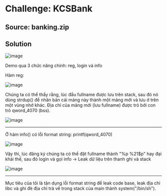 # Challenge: KCSBank
## Source: banking.zip
## Solution

![image](https://github.com/sangnguyenthien/CTF/assets/89742084/0ed6d19d-2e29-49f8-b9f6-5e35e90acab5)

Demo qua 3 chức năng chính: reg, login và info

Hàm reg:

![image](https://github.com/sangnguyenthien/CTF/assets/89742084/cf338d9c-35ca-4464-97b9-f337ba45a946)

Chúng ta có thể thấy rằng, lúc đầu fullname được lưu trên stack, sau đó nó dùng strdup() để nhân bản cái mảng này thành một mảng mới và lưu ở trên một vùng nhớ khác. Địa chỉ của mảng mới (lưu fullname) được trỏ bởi con trỏ qword_4070 (bss).


![image](https://github.com/sangnguyenthien/CTF/assets/89742084/9860ff00-bd55-4ac4-bca4-ab7bce100e2c)

----

Ở hàm info() có lỗi format string: printf(qword_4070)

![image](https://github.com/sangnguyenthien/CTF/assets/89742084/e6b6b545-c7a8-4295-a553-859cec01f37a)


Vậy thì, lúc đăng ký chúng ta có thể đặt fullname thành "%p %21$p" hay đại khái thế, sau đó login và gọi info -> Leak dữ liệu trên thanh ghi và stack

![image](https://github.com/sangnguyenthien/CTF/assets/89742084/0d13b304-0a2d-46e7-a1f0-58fe6e5307e8)


----
Mục tiêu của tôi là tận dụng lỗi format string để leak code base, leak địa chỉ libc và ghi đè địa chỉ trả về trong stack của main thành system("/bin/sh").

